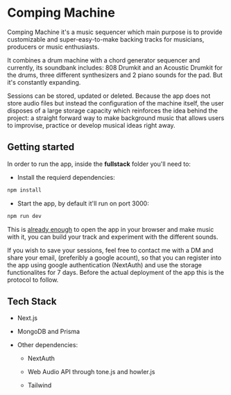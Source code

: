 # Comping Machine

Comping Machine it's a music sequencer which main purpose is to provide customizable and super-easy-to-make backing tracks for musicians, producers or music enthusiasts.

It combines a drum machine with a chord generator sequencer and currently, its soundbank includes: 808 Drumkit and an Acoustic Drumkit for the drums, three different synthesizers and 2 piano sounds for the pad. But it's constantly expanding.

Sessions can be stored, updated or deleted. Because the app does not store audio files but instead the configuration of the machine itself, the user disposes of a large storage capacity which reinforces the idea behind the project: a straight forward way to make background music that allows users to improvise, practice or develop musical ideas right away.

## Getting started

In order to run the app, inside the **fullstack** folder you'll need to:

- Install the requierd dependencies:
  

```bash
npm install
```

- Start the app, by default it'll run on port 3000:
  

```bash
npm run dev
```

This is <u>already enough</u> to open the app in your browser and make music with it, you can build your track and experiment with the different sounds.

If you wish to save your sessions, feel free to contact me with a DM and share your email, (preferibly a google acount), so that you can register into the app using google authentication (NextAuth) and use the storage functionalites for 7 days. Before the actual deployment of the app this is the protocol to follow.

## Tech Stack

- Next.js
  
- MongoDB and Prisma
  
- Other dependencies:
  
  - NextAuth
    
  - Web Audio API through tone.js and howler.js
    
  - Tailwind
